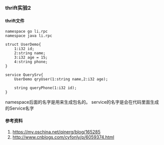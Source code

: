 ### thrift实验2

#### thrift文件
```thrift
namespace go li.rpc
namespace java li.rpc

struct UserDemo{
    1:i32 id;
    2:string name;
    3:i32 age = 15;
    4:string phone;
}

service QuerySrv{
    UserDemo qryUser(1:string name,2:i32 age);

    string queryPhone(1:i32 id);
}
```
namespace后面的名字是用来生成包名的。
service的名字是会在代码里面生成的Service名字

#### 参考资料
 1. https://my.oschina.net/qinerg/blog/165285
 2. http://www.cnblogs.com/cyfonly/p/6059374.html